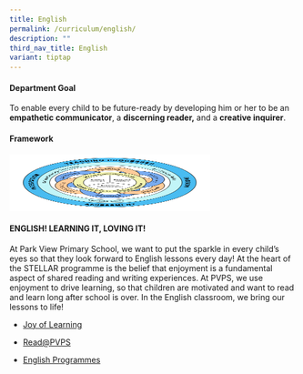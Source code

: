 ```yaml
---
title: English
permalink: /curriculum/english/
description: ""
third_nav_title: English
variant: tiptap
---
```

<h4>Department Goal</h4><p>To enable every child to be future-ready by developing him or her to be an <strong>empathetic communicator</strong>, a <strong>discerning reader,</strong> and a <strong>creative inquirer</strong>.</p><h4>Framework</h4><div class="isomer-image-wrapper"><img style="width: 70%;" height="100" width="100" src="/images/EL_Framework.png"></div><h4>ENGLISH! LEARNING IT, LOVING IT!</h4><p>At Park View Primary School, we want to put the sparkle in every child’s eyes so that they look forward to English lessons every day! At the heart of the STELLAR programme is the belief that enjoyment is a fundamental aspect of shared reading and writing experiences. At PVPS, we use enjoyment to drive learning, so that children are motivated and want to read and learn long after school is over. In the English classroom, we bring our lessons to life!</p><ul data-tight="true" class="tight"><li><p><a href="https://parkviewpri.moe.edu.sg/Joy-of-Learning/" rel="noopener noreferrer nofollow" target="_blank">Joy of Learning</a></p><p></p></li><li><p><a href="https://parkviewpri.moe.edu.sg/ReadatPVPS/" rel="noopener noreferrer nofollow" target="_blank">Read@PVPS</a></p><p></p></li><li><p><a href="https://parkviewpri.moe.edu.sg/English-Programmes/" rel="noopener noreferrer nofollow" target="_blank">English Programmes</a></p></li></ul><p></p>
